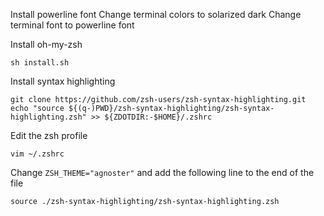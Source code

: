 Install powerline font
Change terminal colors to solarized dark
Change terminal font to powerline font

Install oh-my-zsh
```
sh install.sh
```

Install syntax highlighting
```
git clone https://github.com/zsh-users/zsh-syntax-highlighting.git
echo "source ${(q-)PWD}/zsh-syntax-highlighting/zsh-syntax-highlighting.zsh" >> ${ZDOTDIR:-$HOME}/.zshrc
```

Edit the zsh profile
```
vim ~/.zshrc
```

Change `ZSH_THEME="agnoster"` and add the following line to the end of the file
```
source ./zsh-syntax-highlighting/zsh-syntax-highlighting.zsh
```
